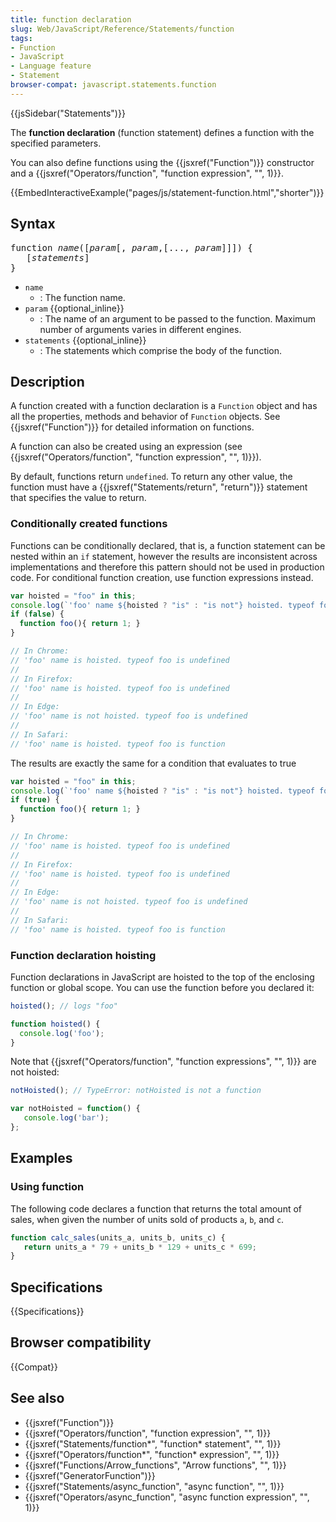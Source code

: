 ```yaml
---
title: function declaration
slug: Web/JavaScript/Reference/Statements/function
tags:
- Function
- JavaScript
- Language feature
- Statement
browser-compat: javascript.statements.function
---
```

{{jsSidebar("Statements")}}

The **function declaration** (function statement) defines a function with the
specified parameters.

You can also define functions using the {{jsxref("Function")}} constructor
and a
{{jsxref("Operators/function", "function expression", "", 1)}}.

{{EmbedInteractiveExample("pages/js/statement-function.html","shorter")}}

## Syntax

<pre class="brush: js">
function <var>name</var>([<var>param</var>[, <var>param</var>,[..., <var>param</var>]]]) {
   [<var>statements</var>]
}
</pre>

- `name`
  - : The function name.
- `param` {{optional_inline}}
  - : The name of an argument to be passed to the function. Maximum number of
    arguments varies in different engines.
- `statements` {{optional_inline}}
  - : The statements which comprise the body of the function.

## Description

A function created with a function declaration is a `Function` object and has
all the properties, methods and behavior of `Function` objects. See
{{jsxref("Function")}} for detailed information on functions.

A function can also be created using an expression (see
{{jsxref("Operators/function",
  "function expression", "", 1)}}).

By default, functions return `undefined`. To return any other value, the
function must have a {{jsxref("Statements/return", "return")}}
statement that specifies the value to return.

### Conditionally created functions

Functions can be conditionally declared, that is, a function statement can be
nested within an `if` statement, however the results are inconsistent across
implementations and therefore this pattern should not be used in production
code. For conditional function creation, use function expressions instead.

```js
var hoisted = "foo" in this;
console.log(`'foo' name ${hoisted ? "is" : "is not"} hoisted. typeof foo is ${typeof foo}`);
if (false) {
  function foo(){ return 1; }
}

// In Chrome:
// 'foo' name is hoisted. typeof foo is undefined
//
// In Firefox:
// 'foo' name is hoisted. typeof foo is undefined
//
// In Edge:
// 'foo' name is not hoisted. typeof foo is undefined
//
// In Safari:
// 'foo' name is hoisted. typeof foo is function
```

The results are exactly the same for a condition that evaluates to true

```js
var hoisted = "foo" in this;
console.log(`'foo' name ${hoisted ? "is" : "is not"} hoisted. typeof foo is ${typeof foo}`);
if (true) {
  function foo(){ return 1; }
}

// In Chrome:
// 'foo' name is hoisted. typeof foo is undefined
//
// In Firefox:
// 'foo' name is hoisted. typeof foo is undefined
//
// In Edge:
// 'foo' name is not hoisted. typeof foo is undefined
//
// In Safari:
// 'foo' name is hoisted. typeof foo is function
```

### Function declaration hoisting

Function declarations in JavaScript are hoisted to the top of the enclosing
function or global scope. You can use the function before you declared it:

```js
hoisted(); // logs "foo"

function hoisted() {
  console.log('foo');
}
```

Note that
{{jsxref("Operators/function", "function expressions", "", 1)}}
are not hoisted:

```js
notHoisted(); // TypeError: notHoisted is not a function

var notHoisted = function() {
   console.log('bar');
};
```

## Examples

### Using function

The following code declares a function that returns the total amount of sales,
when given the number of units sold of products `a`, `b`, and `c`.

```js
function calc_sales(units_a, units_b, units_c) {
   return units_a * 79 + units_b * 129 + units_c * 699;
}
```

## Specifications

{{Specifications}}

## Browser compatibility

{{Compat}}

## See also

- {{jsxref("Function")}}
- {{jsxref("Operators/function", "function expression", "", 1)}}
- {{jsxref("Statements/function*", "function* statement", "", 1)}}
- {{jsxref("Operators/function*", "function* expression", "", 1)}}
- {{jsxref("Functions/Arrow_functions", "Arrow functions", "", 1)}}
- {{jsxref("GeneratorFunction")}}
- {{jsxref("Statements/async_function", "async function", "", 1)}}
- {{jsxref("Operators/async_function", "async function expression", "", 1)}}
